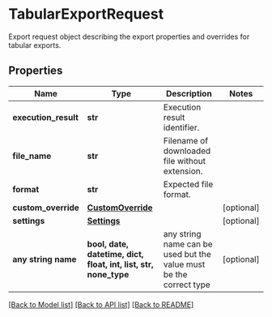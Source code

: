 # TabularExportRequest

Export request object describing the export properties and overrides for tabular exports.

## Properties
Name | Type | Description | Notes
------------ | ------------- | ------------- | -------------
**execution_result** | **str** | Execution result identifier. | 
**file_name** | **str** | Filename of downloaded file without extension. | 
**format** | **str** | Expected file format. | 
**custom_override** | [**CustomOverride**](CustomOverride.md) |  | [optional] 
**settings** | [**Settings**](Settings.md) |  | [optional] 
**any string name** | **bool, date, datetime, dict, float, int, list, str, none_type** | any string name can be used but the value must be the correct type | [optional]

[[Back to Model list]](../README.md#documentation-for-models) [[Back to API list]](../README.md#documentation-for-api-endpoints) [[Back to README]](../README.md)


